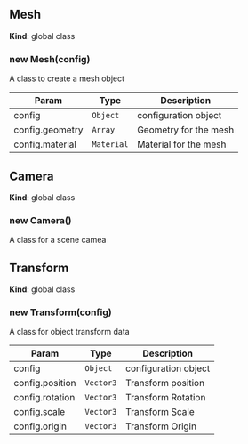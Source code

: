 <a name="Mesh"></a>

## Mesh
**Kind**: global class  
<a name="new_Mesh_new"></a>

### new Mesh(config)
A class to create a mesh object


| Param | Type | Description |
| --- | --- | --- |
| config | <code>Object</code> | configuration object |
| config.geometry | <code>Array</code> | Geometry for the mesh |
| config.material | <code>Material</code> | Material for the mesh |

<a name="Camera"></a>

## Camera
**Kind**: global class  
<a name="new_Camera_new"></a>

### new Camera()
A class for a scene camea

<a name="Transform"></a>

## Transform
**Kind**: global class  
<a name="new_Transform_new"></a>

### new Transform(config)
A class for object transform data


| Param | Type | Description |
| --- | --- | --- |
| config | <code>Object</code> | configuration object |
| config.position | <code>Vector3</code> | Transform position |
| config.rotation | <code>Vector3</code> | Transform Rotation |
| config.scale | <code>Vector3</code> | Transform Scale |
| config.origin | <code>Vector3</code> | Transform Origin |

